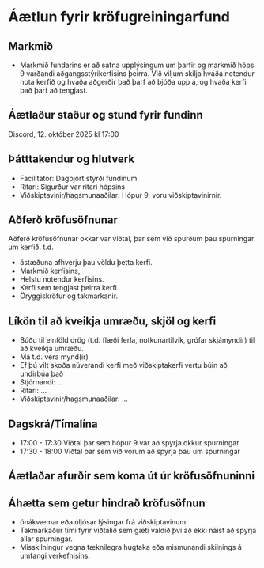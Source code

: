 # Áætlun fyrir kröfugreiningarfund

## Markmið

- Markmið fundarins er að safna upplýsingum um þarfir og markmið hóps 9 varðandi aðgangsstýrikerfisins þeirra. Við viljum skilja hvaða notendur nota kerfið og hvaða aðgerðir það þarf að bjóða upp á, og hvaða kerfi það þarf að tengjast.

## Áætlaður staður og stund fyrir fundinn 

Discord, 12. október 2025 kl 17:00

## Þátttakendur og hlutverk
- Facilitator: Dagbjört stýrði fundinum
- Ritari: Sigurður var ritari hópsins
- Viðskiptavinir/hagsmunaaðilar: Hópur 9, voru viðskiptavinirnir.

## Aðferð kröfusöfnunar

Aðferð kröfusöfnunar okkar var viðtal, þar sem við spurðum þau spurningar um kerfið. t.d.
- ástæðuna afhverju þau völdu þetta kerfi.
- Markmið kerfisins,
- Helstu notendur kerfisins.
- Kerfi sem tengjast þeirra kerfi.
- Öryggiskröfur og takmarkanir.

## Líkön til að kveikja umræðu, skjöl og kerfi 
- Búðu til einföld drög (t.d. flæði ferla, notkunartilvik, grófar skjámyndir) til að kveikja umræðu. 
- Má t.d. vera mynd(ir) 
- Ef þú vilt skoða núverandi kerfi með viðskiptakerfi vertu búin að undirbúa það 
- Stjórnandi: …
- Ritari: …
- Viðskiptavinir/hagsmunaaðilar: …

## Dagskrá/Tímalína
- 17:00 - 17:30 Viðtal þar sem hópur 9 var að spyrja okkur spurningar
- 17:30 - 18:00 Viðtal þar sem við vorum að spyrja þau um spurningar

## Áætlaðar afurðir sem koma út úr kröfusöfnuninni 

## Áhætta sem getur hindrað kröfusöfnun 
- ónákvæmar eða óljósar lýsingar frá viðskiptavinum.
- Takmarkaður tími fyrir viðtalið sem gæti valdið því að ekki náist að spyrja allar spurningar.
- Misskilningur vegna tæknilegra hugtaka eða mismunandi skilnings á umfangi verkefnisins.
